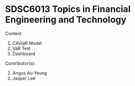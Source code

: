 # SDSC6013 Topics in Financial Engineering and Technology
Content
1. CAViaR Model
2. VaR Test
3. Dashboard

Contributor(s):
1. Angus Au-Yeung
2. Jasper Lee
